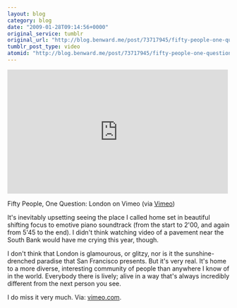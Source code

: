 ```yaml
---
layout: blog
category: blog
date: "2009-01-28T09:14:56+0000"
original_service: tumblr
original_url: "http://blog.benward.me/post/73717945/fifty-people-one-question-london-on-vimeo-via"
tumblr_post_type: video
atomid: "http://blog.benward.me/post/73717945/fifty-people-one-question-london-on-vimeo-via"
---
```

<iframe src="http://player.vimeo.com/video/2834087" width="500" height="281" frameborder="0"></iframe>

Fifty People, One Question: London on Vimeo (via <a href="http://vimeo.com/2834087">Vimeo</a>)

It's inevitably upsetting seeing the place I called home set in beautiful shifting focus to emotive piano soundtrack (from the start to 2'00, and again from 5'45 to the end). I didn't think watching video of a pavement near the South Bank would have me crying this year, though.

I don't think that London is glamourous, or glitzy, nor is it the sunshine-drenched paradise that San Francisco presents. But it's very real. It's home to a more diverse, interesting community of people than anywhere I know of in the world. Everybody there is lively; alive in a way that's always incredibly different from the next person you see.

I do miss it very much.
Via: [vimeo.com](http://vimeo.com/2834087).
